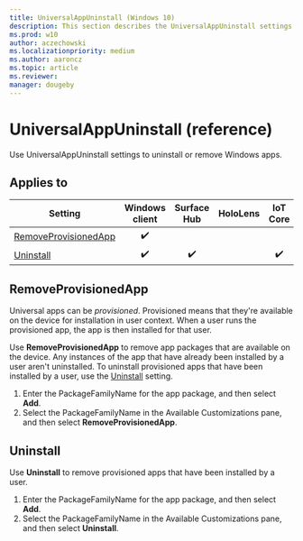 ```yaml
---
title: UniversalAppUninstall (Windows 10)
description: This section describes the UniversalAppUninstall settings that you can configure in provisioning packages for Windows 10 using Windows Configuration Designer.
ms.prod: w10
author: aczechowski
ms.localizationpriority: medium
ms.author: aaroncz
ms.topic: article
ms.reviewer: 
manager: dougeby
---
```


# UniversalAppUninstall (reference)


Use UniversalAppUninstall settings to uninstall or remove Windows apps.


## Applies to

| Setting   | Windows client | Surface Hub | HoloLens | IoT Core |
| --- | :---: | :---: | :---: | :---: | 
| [RemoveProvisionedApp](#removeprovisionedapp) | ✔️ |  |  |   |
| [Uninstall](#uninstall) | ✔️ | ✔️ |  | ✔️  |

## RemoveProvisionedApp

Universal apps can be *provisioned*. Provisioned means that they're available on the device for installation in user context. When a user runs the provisioned app, the app is then installed for that user. 

Use **RemoveProvisionedApp** to remove app packages that are available on the device. Any instances of the app that have already been installed by a user aren't uninstalled. To uninstall provisioned apps that have been installed by a user, use the [Uninstall](#uninstall) setting.

1. Enter the PackageFamilyName for the app package, and then select **Add**.
2. Select the PackageFamilyName in the Available Customizations pane, and then select **RemoveProvisionedApp**.

## Uninstall

Use **Uninstall** to remove provisioned apps that have been installed by a user.

1. Enter the PackageFamilyName for the app package, and then select **Add**.
2. Select the PackageFamilyName in the Available Customizations pane, and then select **Uninstall**.
